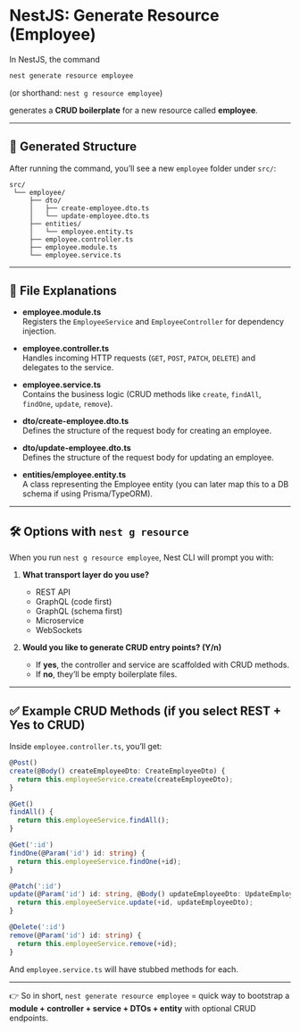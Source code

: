 # NestJS: Generate Resource (Employee)

In NestJS, the command

```bash
nest generate resource employee
```

(or shorthand: `nest g resource employee`)

generates a **CRUD boilerplate** for a new resource called **employee**.

---

## 📂 Generated Structure

After running the command, you’ll see a new `employee` folder under `src/`:

```
src/
 └── employee/
     ├── dto/
     │   ├── create-employee.dto.ts
     │   └── update-employee.dto.ts
     ├── entities/
     │   └── employee.entity.ts
     ├── employee.controller.ts
     ├── employee.module.ts
     └── employee.service.ts
```

---

## 📄 File Explanations

- **employee.module.ts**  
  Registers the `EmployeeService` and `EmployeeController` for dependency injection.

- **employee.controller.ts**  
  Handles incoming HTTP requests (`GET`, `POST`, `PATCH`, `DELETE`) and delegates to the service.

- **employee.service.ts**  
  Contains the business logic (CRUD methods like `create`, `findAll`, `findOne`, `update`, `remove`).

- **dto/create-employee.dto.ts**  
  Defines the structure of the request body for creating an employee.

- **dto/update-employee.dto.ts**  
  Defines the structure of the request body for updating an employee.

- **entities/employee.entity.ts**  
  A class representing the Employee entity (you can later map this to a DB schema if using Prisma/TypeORM).

---

## 🛠 Options with `nest g resource`

When you run `nest g resource employee`, Nest CLI will prompt you with:

1. **What transport layer do you use?**

   - REST API
   - GraphQL (code first)
   - GraphQL (schema first)
   - Microservice
   - WebSockets

2. **Would you like to generate CRUD entry points? (Y/n)**
   - If **yes**, the controller and service are scaffolded with CRUD methods.
   - If **no**, they’ll be empty boilerplate files.

---

## ✅ Example CRUD Methods (if you select REST + Yes to CRUD)

Inside `employee.controller.ts`, you’ll get:

```ts
@Post()
create(@Body() createEmployeeDto: CreateEmployeeDto) {
  return this.employeeService.create(createEmployeeDto);
}

@Get()
findAll() {
  return this.employeeService.findAll();
}

@Get(':id')
findOne(@Param('id') id: string) {
  return this.employeeService.findOne(+id);
}

@Patch(':id')
update(@Param('id') id: string, @Body() updateEmployeeDto: UpdateEmployeeDto) {
  return this.employeeService.update(+id, updateEmployeeDto);
}

@Delete(':id')
remove(@Param('id') id: string) {
  return this.employeeService.remove(+id);
}
```

And `employee.service.ts` will have stubbed methods for each.

---

👉 So in short, `nest generate resource employee` = quick way to bootstrap a **module + controller + service + DTOs + entity** with optional CRUD endpoints.
